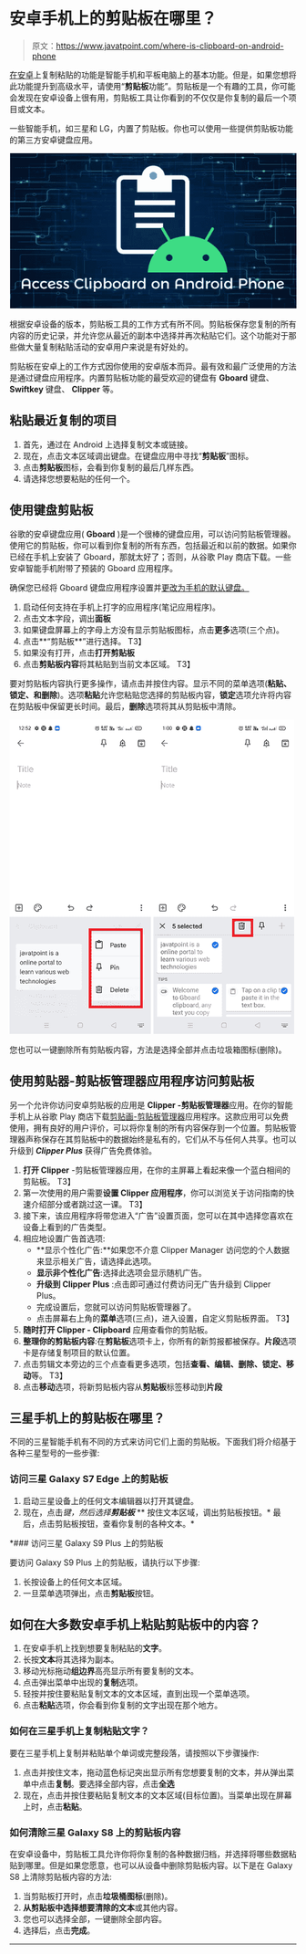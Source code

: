 # 安卓手机上的剪贴板在哪里？

> 原文：<https://www.javatpoint.com/where-is-clipboard-on-android-phone>

[在安卓](https://www.javatpoint.com/how-to-copy-and-paste-on-your-android)上复制粘贴的功能是智能手机和平板电脑上的基本功能。但是，如果您想将此功能提升到高级水平，请使用“**剪贴板**功能”。剪贴板是一个有趣的工具，你可能会发现在安卓设备上很有用，剪贴板工具让你看到的不仅仅是你复制的最后一个项目或文本。

一些智能手机，如三星和 LG，内置了剪贴板。你也可以使用一些提供剪贴板功能的第三方安卓键盘应用。

![Where is Clipboard on Android Phone](img/2582e1d14f8345b84cbb26491139f25d.png)

根据安卓设备的版本，剪贴板工具的工作方式有所不同。剪贴板保存您复制的所有内容的历史记录，并允许您从最近的副本中选择并再次粘贴它们。这个功能对于那些做大量复制粘贴活动的安卓用户来说是有好处的。

剪贴板在安卓上的工作方式因你使用的安卓版本而异。最有效和最广泛使用的方法是通过键盘应用程序。内置剪贴板功能的最受欢迎的键盘有 **Gboard** 键盘、 **Swiftkey** 键盘、 **Clipper** 等。

## 粘贴最近复制的项目

1.  首先，通过在 Android 上选择复制文本或链接。
2.  现在，点击文本区域调出键盘。在键盘应用中寻找“**剪贴板**”图标。
3.  点击**剪贴板**图标，会看到你复制的最后几样东西。
4.  请选择您想要粘贴的任何一个。

## 使用键盘剪贴板

谷歌的安卓键盘应用( **Gboard** )是一个很棒的键盘应用，可以访问剪贴板管理器。使用它的剪贴板，你可以看到你复制的所有东西，包括最近和以前的数据。如果你已经在手机上安装了 Gboard，那就太好了；否则，从谷歌 Play 商店下载。一些安卓智能手机附带了预装的 Gboard 应用程序。

确保您已经将 Gboard 键盘应用程序设置并[更改为手机的默认键盘。](https://www.javatpoint.com/how-to-change-keyboard-on-android-phone)

1.  启动任何支持在手机上打字的应用程序(笔记应用程序)。
2.  点击文本字段，调出**面板**
3.  如果键盘屏幕上的字母上方没有显示剪贴板图标，点击**更多**选项(三个点)。
4.  点击**“剪贴板**”进行选择。
    T3】
5.  如果没有打开，点击**打开剪贴板**
6.  点击**剪贴板内容**将其粘贴到当前文本区域。
    T3】

要对剪贴板内容执行更多操作，请点击并按住内容。显示不同的菜单选项(**粘贴、锁定、**和**删除**)。选项**粘贴**允许您粘贴您选择的剪贴板内容，**锁定**选项允许将内容在剪贴板中保留更长时间。最后，**删除**选项将其从剪贴板中清除。

![Where is Clipboard on Android Phone](img/d741286ad36b04977865120688e89b98.png)

您也可以一键删除所有剪贴板内容，方法是选择全部并点击垃圾箱图标(删除)。

## 使用剪贴器-剪贴板管理器应用程序访问剪贴板

另一个允许你访问安卓剪贴板的应用是 **Clipper -剪贴板管理器**应用。在你的智能手机上从谷歌 Play 商店下载[剪贴画-剪贴板管理器](https://play.google.com/store/apps/details?id=org.rojekti.clipper&hl=en_IN&gl=US)应用程序。这款应用可以免费使用，拥有良好的用户评价，可以将你复制的所有内容保存到一个位置。剪贴板管理器声称保存在其剪贴板中的数据始终是私有的，它们从不与任何人共享。也可以升级到 ***Clipper Plus*** 获得广告免费体验。

1.  **打开 Clipper** -剪贴板管理器应用，在你的主屏幕上看起来像一个蓝白相间的剪贴板。
    T3】
2.  第一次使用的用户需要**设置 Clipper 应用程序**，你可以浏览关于访问指南的快速介绍部分或者跳过这一课。
    T3】
3.  接下来，该应用程序将带您进入“广告”设置页面，您可以在其中选择您喜欢在设备上看到的广告类型。
4.  相应地设置广告首选项:
    *   **显示个性化广告:**如果您不介意 Clipper Manager 访问您的个人数据来显示相关广告，请选择此选项。
    *   **显示非个性化广告**:选择此选项会显示随机广告。
    *   **升级到 Clipper Plus** :点击即可通过付费访问无广告升级到 Clipper Plus。
    *   完成设置后，您就可以访问剪贴板管理器了。
    *   点击屏幕右上角的**菜单**选项(三点)，进入设置，自定义剪贴板界面。
        T3】
5.  **随时打开 Clipper - Clipboard** 应用查看你的剪贴板。
6.  **整理你的剪贴板内容**:在**剪贴板**选项卡上，你所有的新剪报都被保存。**片段**选项卡是存储复制项目的默认位置。
7.  点击剪辑文本旁边的三个点查看更多选项，包括**查看、编辑、删除、锁定、移动**等。
    T3】
8.  点击**移动**选项，将新剪贴板内容从**剪贴板**标签移动到**片段**

## 三星手机上的剪贴板在哪里？

不同的三星智能手机有不同的方式来访问它们上面的剪贴板。下面我们将介绍基于各种三星型号的一些步骤:

### 访问三星 Galaxy S7 Edge 上的剪贴板

1.  启动三星设备上的任何文本编辑器以打开其键盘。
2.  现在，点击*键，然后选择**剪贴板***
**   按住文本区域，调出剪贴板按钮。*   最后，点击剪贴板按钮，查看你复制的各种文本。*

 *### 访问三星 Galaxy S9 Plus 上的剪贴板

要访问 Galaxy S9 Plus 上的剪贴板，请执行以下步骤:

1.  长按设备上的任何文本区域。
2.  一旦菜单选项弹出，点击**剪贴板**按钮。

## 如何在大多数安卓手机上粘贴剪贴板中的内容？

1.  在安卓手机上找到想要复制粘贴的**文字**。
2.  长按**文本**将其选择为副本。
3.  移动光标拖动**组边界**高亮显示所有要复制的文本。
4.  点击弹出菜单中出现的**复制**选项。
5.  轻按并按住要粘贴复制文本的文本区域，直到出现一个菜单选项。
6.  点击**粘贴**选项，你会看到你复制的文字出现在那个地方。

### 如何在三星手机上复制粘贴文字？

要在三星手机上复制并粘贴单个单词或完整段落，请按照以下步骤操作:

1.  点击并按住文本，拖动蓝色标记突出显示所有您想要复制的文本，并从弹出菜单中点击**复制**。要选择全部内容，点击**全选**
2.  现在，点击并按住要粘贴复制文本的文本区域(目标位置)。当菜单出现在屏幕上时，点击**粘贴**。

### 如何清除三星 Galaxy S8 上的剪贴板内容

在安卓设备中，剪贴板工具允许你将你复制的各种数据归档，并选择将哪些数据粘贴到哪里。但是如果您愿意，也可以从设备中删除剪贴板内容。以下是在 Galaxy S8 上清除剪贴板内容的方法:

1.  当剪贴板打开时，点击**垃圾桶图标**(删除)。
2.  **从剪贴板中选择想要清除的文本**或其他内容。
3.  您也可以选择全部，一键删除全部内容。
4.  选择后，点击**完成**。

* * **